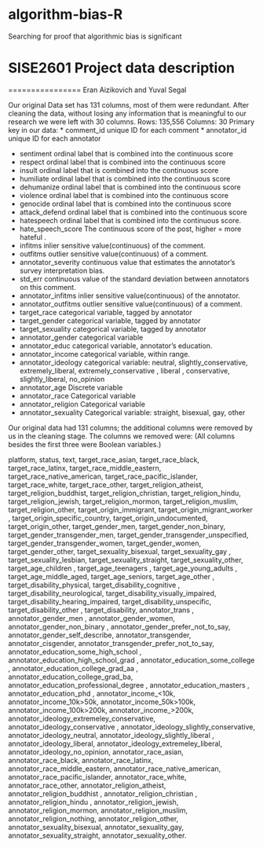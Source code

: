 # algorithm-bias-R
Searching for proof that algorithmic bias is significant 
# SISE2601 Project data description
================
Eran Aizikovich and Yuval Segal

Our original Data set has 131 columns, most of them were redundant. After cleaning the data, without losing any information that is meaningful to our research we were left with 30 columns.
Rows: 135,556
Columns: 30
Primary key in our data:
	* comment_id <int>   unique ID for each comment
	* annotator_id <int> unique ID for each annotator
* sentiment <dbl>  ordinal label that is combined into the continuous score
* respect <dbl> ordinal label that is combined into the continuous score
* insult <dbl> ordinal label that is combined into the continuous score
* humiliate <dbl> ordinal label that is combined into the continuous score
* dehumanize <dbl> ordinal label that is combined into the continuous score
* violence <dbl> ordinal label that is combined into the continuous score
* genocide <dbl> ordinal label that is combined into the continuous score
* attack_defend <dbl> ordinal label that is combined into the continuous score
* hatespeech <dbl> ordinal label that is combined into the continuous score.
* hate_speech_score <dbl> The continuous score of the post, higher = more hateful .
* infitms <dbl> inlier sensitive value(continuous) of the comment.
* outfitms <dbl> outlier sensitive value(continuous) of a comment.
* annotator_severity <dbl> continuous value that estimates the annotator’s survey interpretation bias.
* std_err <dbl> continuous value of the standard deviation between annotators on this comment.
* annotator_infitms  <dbl> inlier sensitive value(continuous) of the annotator.
* annotator_outfitms <dbl> outlier sensitive value(continuous) of a comment.
* target_race <chr>  categorical variable, tagged by annotator
* target_gender <chr>  categorical variable, tagged by annotator
* target_sexuality <chr> categorical variable, tagged by annotator
* annotator_gender <chr> categorical variable
* annotator_educ <chr> categorical variable, annotator’s education.
* annotator_income <chr> categorical variable, within range.
* annotator_ideology <chr> categorical variable: neutral, slightly_conservative, extremely_liberal, extremely_conservative	, liberal	, conservative, slightly_liberal, no_opinion
* annotator_age <dbl> Discrete variable
* annotator_race <chr> Categorical variable
* annotator_religion  <chr> Categorical variable
* annotator_sexuality <chr> Categorical variable: straight, bisexual, gay, other
  
  
Our original data had 131 columns; the additional columns were removed by us in the cleaning stage.
The columns we removed were:
(All columns besides the first three were Boolean variables.)

platform, status, text, target_race_asian, target_race_black, target_race_latinx, target_race_middle_eastern, target_race_native_american, target_race_pacific_islander, target_race_white, target_race_other, target_religion_atheist, target_religion_buddhist, target_religion_christian, target_religion_hindu, target_religion_jewish, target_religion_mormon, target_religion_muslim, target_religion_other, target_origin_immigrant, target_origin_migrant_worker , target_origin_specific_country, target_origin_undocumented, target_origin_other, target_gender_men, target_gender_non_binary, target_gender_transgender_men, target_gender_transgender_unspecified, target_gender_transgender_women, target_gender_women, target_gender_other, target_sexuality_bisexual, target_sexuality_gay , target_sexuality_lesbian, target_sexuality_straight, target_sexuality_other, target_age_children , target_age_teenagers , target_age_young_adults , target_age_middle_aged, target_age_seniors, target_age_other , target_disability_physical, target_disability_cognitive , target_disability_neurological, target_disability_visually_impaired, target_disability_hearing_impaired, target_disability_unspecific, target_disability_other , target_disability, annotator_trans , annotator_gender_men , annotator_gender_women, annotator_gender_non_binary , annotator_gender_prefer_not_to_say, annotator_gender_self_describe, annotator_transgender, annotator_cisgender, annotator_transgender_prefer_not_to_say, annotator_education_some_high_school , annotator_education_high_school_grad , annotator_education_some_college , annotator_education_college_grad_aa , annotator_education_college_grad_ba, annotator_education_professional_degree , annotator_education_masters , annotator_education_phd , annotator_income_<10k, annotator_income_10k>50k, annotator_income_50k>100k, annotator_income_100k>200k, annotator_income_>200k, annotator_ideology_extremeley_conservative, annotator_ideology_conservative , annotator_ideology_slightly_conservative, annotator_ideology_neutral, annotator_ideology_slightly_liberal , annotator_ideology_liberal, annotator_ideology_extremeley_liberal, annotator_ideology_no_opinion, annotator_race_asian, annotator_race_black, annotator_race_latinx, annotator_race_middle_eastern, annotator_race_native_american, annotator_race_pacific_islander, annotator_race_white, annotator_race_other, annotator_religion_atheist, annotator_religion_buddhist , annotator_religion_christian , annotator_religion_hindu , annotator_religion_jewish, annotator_religion_mormon, annotator_religion_muslim, annotator_religion_nothing, annotator_religion_other, annotator_sexuality_bisexual, annotator_sexuality_gay, annotator_sexuality_straight, annotator_sexuality_other.
